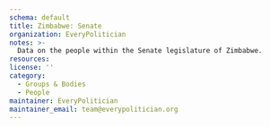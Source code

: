 ```yaml
---
schema: default
title: Zimbabwe: Senate
organization: EveryPolitician
notes: >-
  Data on the people within the Senate legislature of Zimbabwe.
resources:
license: ''
category:
  - Groups & Bodies
  - People
maintainer: EveryPolitician
maintainer_email: team@everypolitician.org
---
```


